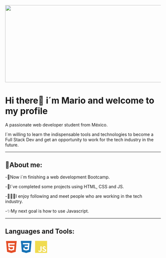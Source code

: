 <img src="https://media.giphy.com/media/fmkYSBlJt3XjNF6p9c/giphy.gif"  border="0"  width="2000" height="250" />

# Hi there👋 i´m Mario and welcome to my profile

A passionate web developer student from México. 

I´m willing to learn the indispensable tools and technologies to become a Full Stack Dev and get an opportunity to work for the tech industry in the future.

---

## 🤔About me:

-🌱Now i´m finishing a web development Bootcamp.
  
-🌱I´ve completed some projects using HTML, CSS and JS.

-💁🏻‍♂️I enjoy following and meet people who are working in the tech industry.

-✨My next goal is how to use Javascript.

---

## Languages and Tools:

<img src="https://github.com/devicons/devicon/blob/master/icons/html5/html5-plain.svg" title="HTML5" alt="HTML" width="40" height="40"/>&nbsp;
<img src="https://github.com/devicons/devicon/blob/master/icons/css3/css3-plain.svg" title="HTML5" alt="HTML" width="40" height="40"/>&nbsp;
<img src="https://github.com/devicons/devicon/blob/master/icons/javascript/javascript-plain.svg" title="HTML5" alt="HTML" width="40" height="40"/>&nbsp;








<!--
**Melomario57/Melomario57** is a ✨ _special_ ✨ repository because its `README.md` (this file) appears on your GitHub profile.

Here are some ideas to get you started:

- 🔭 I’m currently working on ...
- 🌱 I’m currently learning ...
- 👯 I’m looking to collaborate on ...
- 🤔 I’m looking for help with ...
- 💬 Ask me about ...
- 📫 How to reach me: ...
- 😄 Pronouns: ...
- ⚡ Fun fact: ...
-->
